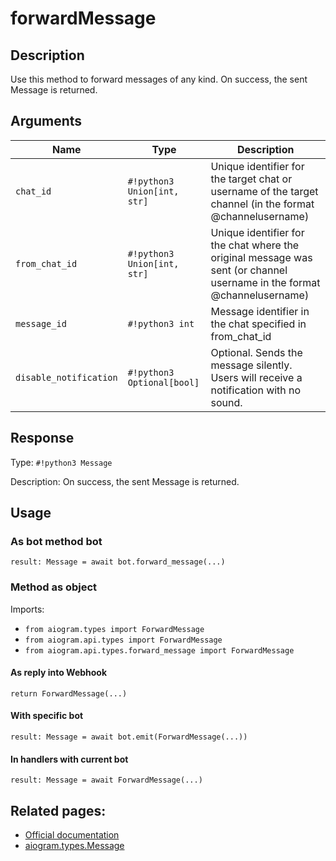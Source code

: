 # forwardMessage

## Description

Use this method to forward messages of any kind. On success, the sent Message is returned.


## Arguments

| Name | Type | Description |
| - | - | - |
| `chat_id` | `#!python3 Union[int, str]` | Unique identifier for the target chat or username of the target channel (in the format @channelusername) |
| `from_chat_id` | `#!python3 Union[int, str]` | Unique identifier for the chat where the original message was sent (or channel username in the format @channelusername) |
| `message_id` | `#!python3 int` | Message identifier in the chat specified in from_chat_id |
| `disable_notification` | `#!python3 Optional[bool]` | Optional. Sends the message silently. Users will receive a notification with no sound. |



## Response

Type: `#!python3 Message`

Description: On success, the sent Message is returned.


## Usage


### As bot method bot

```python3
result: Message = await bot.forward_message(...)
```

### Method as object

Imports:

- `from aiogram.types import ForwardMessage`
- `from aiogram.api.types import ForwardMessage`
- `from aiogram.api.types.forward_message import ForwardMessage`

#### As reply into Webhook
```python3
return ForwardMessage(...)
```

#### With specific bot
```python3
result: Message = await bot.emit(ForwardMessage(...))
```

#### In handlers with current bot
```python3
result: Message = await ForwardMessage(...)
```


## Related pages:

- [Official documentation](https://core.telegram.org/bots/api#forwardmessage)
- [aiogram.types.Message](../types/message.md)
